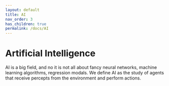 ```yaml
---
layout: default
title: AI
nav_order: 3
has_children: true
permalink: /docs/AI
---
```


# Artificial Intelligence

AI is a big field, and no it is not all about fancy neural networks, machine learning algorithms, regression modals. We define AI as the study of agents that receive percepts from the environment and perform actions.